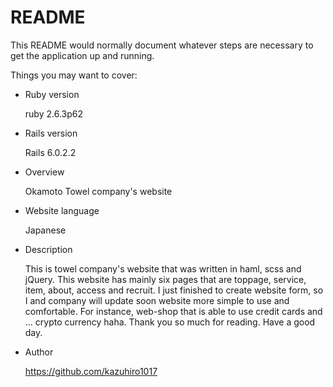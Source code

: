 # README

This README would normally document whatever steps are necessary to get the
application up and running.

Things you may want to cover:

* Ruby version

  ruby 2.6.3p62 

* Rails version

  Rails 6.0.2.2

* Overview

  Okamoto Towel company's website

* Website language

  Japanese

* Description

  This is towel company's website that was written in haml, scss and jQuery. This website has mainly six pages that are toppage, service, item, about, access and recruit. I just finished to create website form, so I and company will update soon website more simple to use and comfortable. For instance, web-shop that is able to use credit cards and ... crypto currency haha. Thank you so much for reading. Have a good day.

* Author

  https://github.com/kazuhiro1017

<!-- # towel_homepage -->
